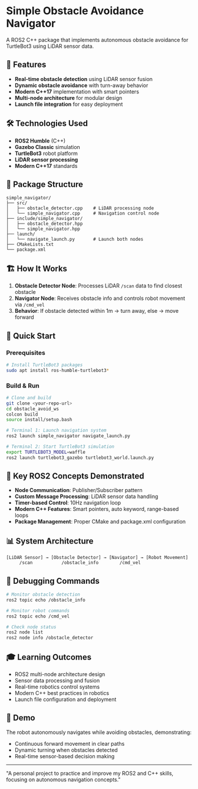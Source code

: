 # Simple Obstacle Avoidance Navigator

A ROS2 C++ package that implements autonomous obstacle avoidance for TurtleBot3 using LiDAR sensor data.

## 🚀 Features

- **Real-time obstacle detection** using LiDAR sensor fusion
- **Dynamic obstacle avoidance** with turn-away behavior
- **Modern C++17** implementation with smart pointers
- **Multi-node architecture** for modular design
- **Launch file integration** for easy deployment

## 🛠️ Technologies Used

- **ROS2 Humble** (C++)
- **Gazebo Classic** simulation
- **TurtleBot3** robot platform
- **LiDAR sensor processing**
- **Modern C++17** standards

## 📁 Package Structure

```
simple_navigator/
├── src/
│   ├── obstacle_detector.cpp    # LiDAR processing node
│   └── simple_navigator.cpp     # Navigation control node
├── include/simple_navigator/
│   ├── obstacle_detector.hpp
│   └── simple_navigator.hpp
├── launch/
│   └── navigate_launch.py       # Launch both nodes
├── CMakeLists.txt
└── package.xml
```

## 🏗️ How It Works

1. **Obstacle Detector Node**: Processes LiDAR `/scan` data to find closest obstacle
2. **Navigator Node**: Receives obstacle info and controls robot movement via `/cmd_vel`
3. **Behavior**: If obstacle detected within 1m → turn away, else → move forward

## 🚀 Quick Start

### Prerequisites
```bash
# Install TurtleBot3 packages
sudo apt install ros-humble-turtlebot3*
```

### Build & Run
```bash
# Clone and build
git clone <your-repo-url>
cd obstacle_avoid_ws
colcon build
source install/setup.bash

# Terminal 1: Launch navigation system
ros2 launch simple_navigator navigate_launch.py

# Terminal 2: Start TurtleBot3 simulation
export TURTLEBOT3_MODEL=waffle
ros2 launch turtlebot3_gazebo turtlebot3_world.launch.py
```

## 🎯 Key ROS2 Concepts Demonstrated

- **Node Communication**: Publisher/Subscriber pattern
- **Custom Message Processing**: LiDAR sensor data handling
- **Timer-based Control**: 10Hz navigation loop
- **Modern C++ Features**: Smart pointers, auto keyword, range-based loops
- **Package Management**: Proper CMake and package.xml configuration

## 📊 System Architecture

```
[LiDAR Sensor] → [Obstacle Detector] → [Navigator] → [Robot Movement]
     /scan           /obstacle_info        /cmd_vel
```

## 🔧 Debugging Commands

```bash
# Monitor obstacle detection
ros2 topic echo /obstacle_info

# Monitor robot commands
ros2 topic echo /cmd_vel

# Check node status
ros2 node list
ros2 node info /obstacle_detector
```

## 🎓 Learning Outcomes

- ROS2 multi-node architecture design
- Sensor data processing and fusion
- Real-time robotics control systems
- Modern C++ best practices in robotics
- Launch file configuration and deployment

## 🤖 Demo

The robot autonomously navigates while avoiding obstacles, demonstrating:
- Continuous forward movement in clear paths
- Dynamic turning when obstacles detected
- Real-time sensor-based decision making

---

"A personal project to practice and improve my ROS2 and C++ skills, focusing on autonomous navigation concepts."
